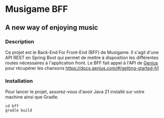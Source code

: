 # Musigame BFF
## A new way of enjoying music

### Description
Ce projet est le Back-End For Front-End (BFF) de Musigame. Il s'agit d'une API REST en Spring Boot qui permet de mettre à disposition les différentes routes nécessaires à l'application front.
Le BFF fait appel à l'API de [Genius](./bff/README.md) pour récupérer les chansons https://docs.genius.com/#/getting-started-h1

### Installation
Pour lancer le projet, assurez-vous d'avoir Java 21 installé sur votre machine ainsi que Gradle.
```shell
cd bff
gradle build
```
